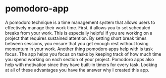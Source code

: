 # pomodoro-app

A pomodoro technique is a time management system that allows users to effectively manage their work time. First, it allows you to set scheduled breaks from your work. This is especially helpful if you are working on a project that requires sustained attention. By setting short break times between sessions, you ensure that you get enough rest without losing momentum in your work. Another thing pomodoro apps help with is task focus. The app helps you focus on tasks by keeping track of how much time you spend working on each section of your project. Pomodoro apps also help with motivation since they have built-in timers for every task. Looking at all of these advantages you have the answer why I created this app.
